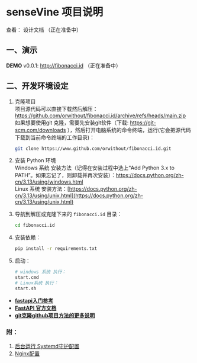 # senseVine 项目说明

查看： 设计文档 （正在准备中）




## 一、演示
**DEMO** v0.0.1: http://fibonacci.id （正在准备中）


## 二、开发环境设定

1. 克隆项目  
    项目源代码可以直接下载然后解压：https://github.com/orwithout/fibonacci.id/archive/refs/heads/main.zip  
    如果想要使用git 克隆，需要先安装git软件（下载: https://git-scm.com/downloads ），然后打开电脑系统的命令终端，运行(它会把源代码下载到当前命令终端的工作目录)：
    ```bash
    git clone https://www.github.com/orwithout/fibonacci.id.git
    ```



2. 安装 Python 环境  
    Windows 系统 安装方法（记得在安装过程中选上“Add Python 3.x to PATH”。如果忘记了，则卸载并再次安装）：https://docs.python.org/zh-cn/3.13/using/windows.html  
    Linux 系统 安装方法：[https://docs.python.org/zh-cn/3.13/using/unix.html](https://docs.python.org/zh-cn/3.13/using/unix.html)
   
3. 导航到解压或克隆下来的 `fibonacci.id` 目录：
    ```bash
    cd fibonacci.id
    ```
4. 安装依赖：
    ```bash
    pip install -r requirements.txt
    ```
5. 启动：
    ```bash
    # windows 系统 执行：
    start.cmd
    # Linux系统 执行：
    start.sh
    ```
- **[fastapi入门参考](https://fastapi.tiangolo.com/zh/#:~:text=%E8%B4%9F%E8%B4%A3%E6%95%B0%E6%8D%AE%E9%83%A8%E5%88%86%E3%80%82-,%E5%AE%89%E8%A3%85,-%C2%B6)**
- **[FastAPI 官方文档](https://fastapi.tiangolo.com/zh/)**
- **[git克隆github项目方法的更多说明](https://docs.github.com/en/repositories/creating-and-managing-repositories/cloning-a-repository)**

### 附：
1. [后台运行 Systemd守护配置](https://github.com/orwithout/fibonacci.id/blob/main/README.systemd.md)
2. [Nginx配置](https://github.com/orwithout/fibonacci.id/blob/main/README.nginx.md)






